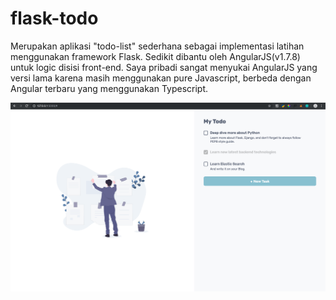 # flask-todo
Merupakan aplikasi "todo-list" sederhana sebagai implementasi latihan menggunakan framework Flask. Sedikit dibantu oleh AngularJS(v1.7.8) untuk logic disisi front-end. Saya pribadi sangat menyukai AngularJS yang versi lama karena masih menggunakan pure Javascript, berbeda dengan Angular terbaru yang menggunakan Typescript.

![Preview flask-todo](/preview.png)
